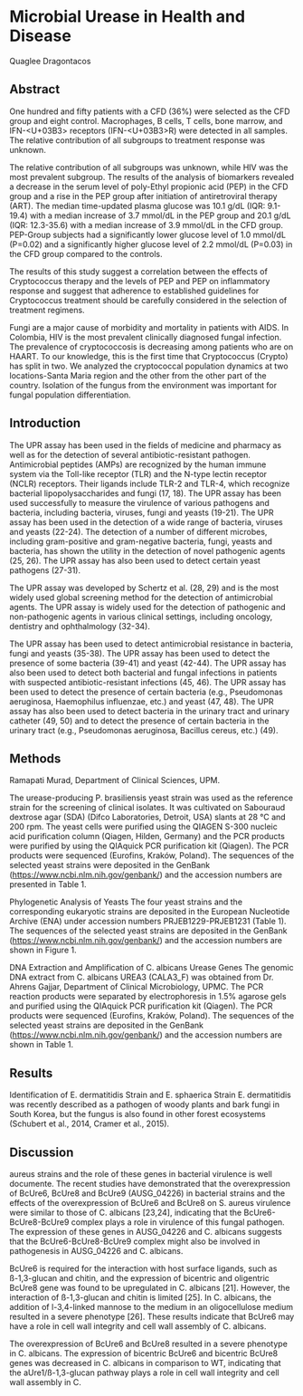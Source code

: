 #  Microbial Urease in Health and Disease
Quaglee Dragontacos


## Abstract

One hundred and fifty patients with a CFD (36%) were selected as the CFD group and eight control. Macrophages, B cells, T cells, bone marrow, and IFN-<U+03B3> receptors (IFN-<U+03B3>R) were detected in all samples. The relative contribution of all subgroups to treatment response was unknown.

The relative contribution of all subgroups was unknown, while HIV was the most prevalent subgroup. The results of the analysis of biomarkers revealed a decrease in the serum level of poly-Ethyl propionic acid (PEP) in the CFD group and a rise in the PEP group after initiation of antiretroviral therapy (ART). The median time-updated plasma glucose was 10.1 g/dL (IQR: 9.1-19.4) with a median increase of 3.7 mmol/dL in the PEP group and 20.1 g/dL (IQR: 12.3-35.6) with a median increase of 3.9 mmol/dL in the CFD group. PEP-Group subjects had a significantly lower glucose level of 1.0 mmol/dL (P=0.02) and a significantly higher glucose level of 2.2 mmol/dL (P=0.03) in the CFD group compared to the controls.

The results of this study suggest a correlation between the effects of Cryptococcus therapy and the levels of PEP and PEP on inflammatory response and suggest that adherence to established guidelines for Cryptococcus treatment should be carefully considered in the selection of treatment regimens.

Fungi are a major cause of morbidity and mortality in patients with AIDS. In Colombia, HIV is the most prevalent clinically diagnosed fungal infection. The prevalence of cryptococcosis is decreasing among patients who are on HAART. To our knowledge, this is the first time that Cryptococcus (Crypto) has split in two. We analyzed the cryptococcal population dynamics at two locations-Santa Maria region and the other from the other part of the country. Isolation of the fungus from the environment was important for fungal population differentiation.


## Introduction

The UPR assay has been used in the fields of medicine and pharmacy as well as for the detection of several antibiotic-resistant pathogen. Antimicrobial peptides (AMPs) are recognized by the human immune system via the Toll-like receptor (TLR) and the N-type lectin receptor (NCLR) receptors. Their ligands include TLR-2 and TLR-4, which recognize bacterial lipopolysaccharides and fungi (17, 18). The UPR assay has been used successfully to measure the virulence of various pathogens and bacteria, including bacteria, viruses, fungi and yeasts (19-21). The UPR assay has been used in the detection of a wide range of bacteria, viruses and yeasts (22-24). The detection of a number of different microbes, including gram-positive and gram-negative bacteria, fungi, yeasts and bacteria, has shown the utility in the detection of novel pathogenic agents (25, 26). The UPR assay has also been used to detect certain yeast pathogens (27-31).

The UPR assay was developed by Schertz et al. (28, 29) and is the most widely used global screening method for the detection of antimicrobial agents. The UPR assay is widely used for the detection of pathogenic and non-pathogenic agents in various clinical settings, including oncology, dentistry and ophthalmology (32-34).

The UPR assay has been used to detect antimicrobial resistance in bacteria, fungi and yeasts (35-38). The UPR assay has been used to detect the presence of some bacteria (39-41) and yeast (42-44). The UPR assay has also been used to detect both bacterial and fungal infections in patients with suspected antibiotic-resistant infections (45, 46). The UPR assay has been used to detect the presence of certain bacteria (e.g., Pseudomonas aeruginosa, Haemophilus influenzae, etc.) and yeast (47, 48). The UPR assay has also been used to detect bacteria in the urinary tract and urinary catheter (49, 50) and to detect the presence of certain bacteria in the urinary tract (e.g., Pseudomonas aeruginosa, Bacillus cereus, etc.) (49).


## Methods
Ramapati Murad, Department of Clinical Sciences, UPM.

The urease-producing P. brasiliensis yeast strain was used as the reference strain for the screening of clinical isolates. It was cultivated on Sabouraud dextrose agar (SDA) (Difco Laboratories, Detroit, USA) slants at 28 °C and 200 rpm. The yeast cells were purified using the QIAGEN S-300 nucleic acid purification column (Qiagen, Hilden, Germany) and the PCR products were purified by using the QIAquick PCR purification kit (Qiagen). The PCR products were sequenced (Eurofins, Kraków, Poland). The sequences of the selected yeast strains were deposited in the GenBank (https://www.ncbi.nlm.nih.gov/genbank/) and the accession numbers are presented in Table 1.

Phylogenetic Analysis of Yeasts
The four yeast strains and the corresponding eukaryotic strains are deposited in the European Nucleotide Archive (ENA) under accession numbers PRJEB1229-PRJEB1231 (Table 1). The sequences of the selected yeast strains are deposited in the GenBank (https://www.ncbi.nlm.nih.gov/genbank/) and the accession numbers are shown in Figure 1.

DNA Extraction and Amplification of C. albicans Urease Genes
The genomic DNA extract from C. albicans UREA3 (CALA3_F) was obtained from Dr. Ahrens Gajjar, Department of Clinical Microbiology, UPMC. The PCR reaction products were separated by electrophoresis in 1.5% agarose gels and purified using the QIAquick PCR purification kit (Qiagen). The PCR products were sequenced (Eurofins, Kraków, Poland). The sequences of the selected yeast strains are deposited in the GenBank (https://www.ncbi.nlm.nih.gov/genbank/) and the accession numbers are shown in Table 1.


## Results
Identification of E. dermatitidis Strain and E. sphaerica Strain
E. dermatitidis was recently described as a pathogen of woody plants and bark fungi in South Korea, but the fungus is also found in other forest ecosystems (Schubert et al., 2014, Cramer et al., 2015).


## Discussion
aureus strains and the role of these genes in bacterial virulence is well documente. The recent studies have demonstrated that the overexpression of BcUre6, BcUre8 and BcUre9 (AUSG_04226) in bacterial strains and the effects of the overexpression of BcUre6 and BcUre8 on S. aureus virulence were similar to those of C. albicans [23,24], indicating that the BcUre6-BcUre8-BcUre9 complex plays a role in virulence of this fungal pathogen. The expression of these genes in AUSG_04226 and C. albicans suggests that the BcUre6-BcUre8-BcUre9 complex might also be involved in pathogenesis in AUSG_04226 and C. albicans.

BcUre6 is required for the interaction with host surface ligands, such as ß-1,3-glucan and chitin, and the expression of bicentric and oligentric BcUre8 gene was found to be upregulated in C. albicans [21]. However, the interaction of ß-1,3-glucan and chitin is limited [25]. In C. albicans, the addition of l-3,4-linked mannose to the medium in an oligocellulose medium resulted in a severe phenotype [26]. These results indicate that BcUre6 may have a role in cell wall integrity and cell wall assembly of C. albicans.

The overexpression of BcUre6 and BcUre8 resulted in a severe phenotype in C. albicans. The expression of bicentric BcUre6 and bicentric BcUre8 genes was decreased in C. albicans in comparison to WT, indicating that the aUre1/ß-1,3-glucan pathway plays a role in cell wall integrity and cell wall assembly in C.
